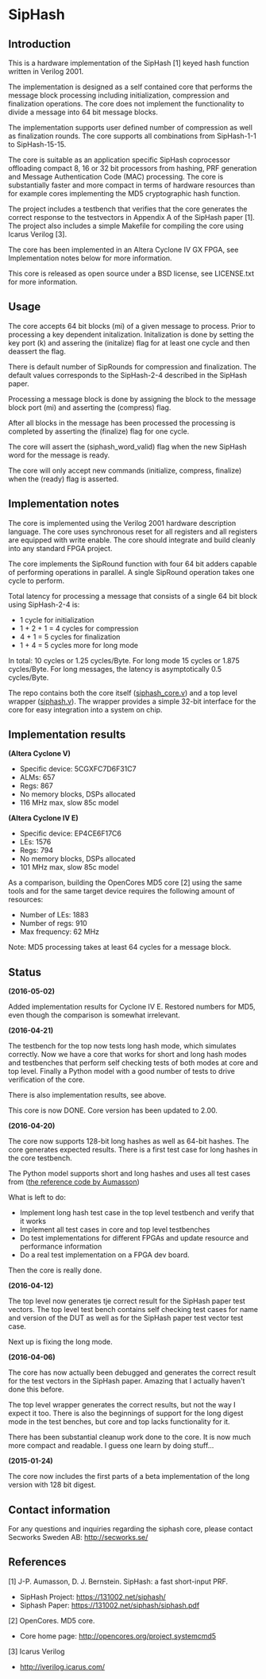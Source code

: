 # SipHash #
## Introduction ##

This is a hardware implementation of the SipHash [1] keyed hash
function written in Verilog 2001.

The implementation is designed as a self contained core that performs
the message block processing including initialization, compression and
finalization operations. The core does not implement the functionality
to divide a message into 64 bit message blocks.

The implementation supports user defined number of
compression as well as finalization rounds. The core supports all
combinations from SipHash-1-1 to SipHash-15-15.

The core is suitable as an application specific SipHash coprocessor
offloading compact 8, 16 or 32 bit processors from hashing, PRF
generation and Message Authentication Code (MAC) processing. The core is
substantially faster and more compact in terms of hardware resources
than for example cores implementing the MD5 cryptographic hash
function.

The project includes a testbench that verifies that the core generates
the correct response to the testvectors in Appendix A of the SipHash
paper [1]. The project also includes a simple Makefile for compiling the
core using Icarus Verilog [3].

The core has been implemented in an Altera Cyclone IV GX FPGA, see
Implementation notes below for more information.

This core is released as open source under a BSD license, see
LICENSE.txt for more information.


## Usage ##

The core accepts 64 bit blocks (mi) of a given message to process. Prior
to processing a key dependent initalization. Initalization is done by
setting the key port (k) and assering the (initalize) flag for at least
one cycle and then deassert the flag.

There is default number of SipRounds for compression and
finalization. The default values corresponds to the SipHash-2-4
described in the SipHash paper.

Processing a message block is done by assigning the block to the message
block port (mi) and asserting the (compress) flag.

After all blocks in the message has been processed the processing is
completed by asserting the (finalize) flag for one cycle.

The core will assert the (siphash_word_valid) flag when the new SipHash
word for the message is ready.

The core will only accept new commands (initialize, compress, finalize)
when the (ready) flag is asserted.


## Implementation notes ##

The core is implemented using the Verilog 2001 hardware description
language. The core uses synchronous reset for all registers and all
registers are equipped with write enable. The core should integrate and
build cleanly into any standard FPGA project.

The core implements the SipRound function with four 64 bit adders capable
of performing operations in parallel. A single SipRound operation takes
one cycle to perform.

Total latency for processing a message that consists of a single 64 bit
block using SipHash-2-4 is:

 - 1 cycle for initialization
 - 1 + 2 + 1 = 4 cycles for compression
 - 4 + 1 = 5 cycles for finalization
 - 1 + 4 = 5 cycles more for long mode

In total: 10 cycles or 1.25 cycles/Byte.
For long mode 15 cycles or 1.875 cycles/Byte.
For long messages, the latency is asymptotically 0.5 cycles/Byte.


The repo contains both the core itself ([siphash_core.v](https://github.com/secworks/siphash/blob/master/src/rtl/siphash_core.v)) and
a top level wrapper
([siphash.v](https://github.com/secworks/siphash/blob/master/src/rtl/siphash.v)). The
wrapper provides a simple 32-bit interface for the core for easy
integration into a system on chip.


## Implementation results ##

**(Altera Cyclone V)**

- Specific device: 5CGXFC7D6F31C7
- ALMs: 657
- Regs: 867
- No memory blocks, DSPs allocated
- 116 MHz max, slow 85c model


**(Altera Cyclone IV E)**

- Specific device: EP4CE6F17C6
- LEs: 1576
- Regs: 794
- No memory blocks, DSPs allocated
- 101 MHz max, slow 85c model

As a comparison, building the OpenCores MD5 core [2] using the same tools and for the same target device requires the following amount of resources:

- Number of LEs: 1883
- Number of regs: 910
- Max frequency: 62 MHz

Note: MD5 processing takes at least 64 cycles for a message block.


## Status ##

**(2016-05-02)**

Added implementation results for Cyclone IV E. Restored numbers for MD5,
even though the comparison is somewhat irrelevant.


**(2016-04-21)**

The testbench for the top now tests long hash mode, which simulates
correctly. Now we have a core that works for short and long hash modes
and testbenches that perform self checking tests of both modes at core
and top level. Finally a Python model with a good number of tests to
drive verification of the core.

There is also implementation results, see above.

This core is now DONE. Core version has been updated to 2.00.


**(2016-04-20)**

The core now supports 128-bit long hashes as well as 64-bit hashes. The
core generates expected results. There is a first test case for long
hashes in the core testbench.

The Python model supports short and long hashes and uses all test cases
from ([the reference code by Aumasson](https://github.com/veorq/SipHash))

What is left to do:

  - Implement long hash test case in the top level testbench and verify
    that it works
  - Implement all test cases in core and top level testbenches
  - Do test implementations for different FPGAs and update resource and
    performance information
  - Do a real test implementation on a FPGA dev board.

Then the core is really done.


**(2016-04-12)**

The top level now generates tje correct result for the SipHash paper
test vectors. The top level test bench contains self checking test cases
for name and version of the DUT as well as for the SipHash paper test
vector test case.

Next up is fixing the long mode.


**(2016-04-06)**

The core has now actually been debugged and generates the correct result
for the test vectors in the SipHash paper. Amazing that I actually
haven't done this before.

The top level wrapper generates the correct results, but not the way I
expect it too. There is also the beginnings of support for the long
digest mode in the test benches, but core and top lacks functionality
for it.

There has been substantial cleanup work done to the core. It is now much
more compact and readable. I guess one learn by doing stuff...


**(2015-01-24)**

The core now includes the first parts of a beta implementation of the
long version with 128 bit digest.



## Contact information ##

For any questions and inquiries regarding the siphash core, please
contact Secworks Sweden AB: http://secworks.se/


## References ##

[1] J-P. Aumasson, D. J. Bernstein. SipHash: a fast short-input PRF.

  - SipHash Project: https://131002.net/siphash/
  - Siphash Paper: https://131002.net/siphash/siphash.pdf


[2] OpenCores. MD5 core.

  - Core home page: http://opencores.org/project,systemcmd5


[3] Icarus Verilog

  - http://iverilog.icarus.com/
